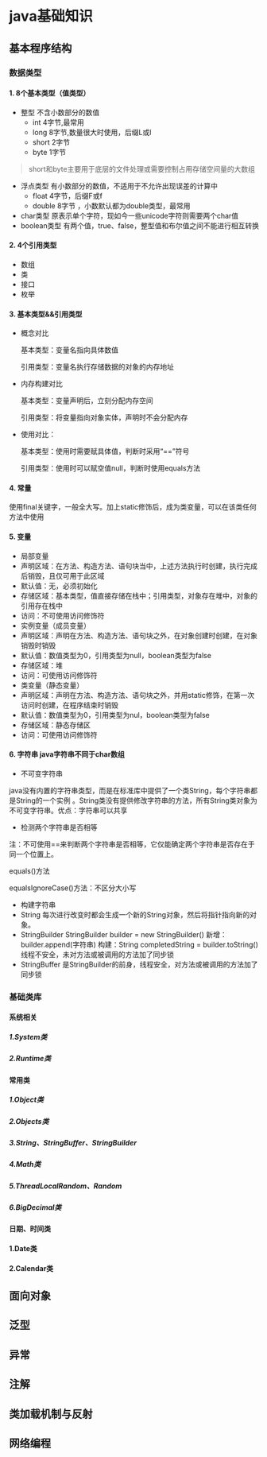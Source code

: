 # java基础知识
## 基本程序结构
### 数据类型
#### 1. 8个基本类型（值类型）
 + 整型 不含小数部分的数值
    + int	4字节,最常用
	+ long	8字节,数量很大时使用，后缀L或l
	+ short	2字节
	+ byte 1字节
> short和byte主要用于底层的文件处理或需要控制占用存储空间量的大数组

+ 浮点类型 有小数部分的数值，不适用于不允许出现误差的计算中
	+ float 4字节，后缀F或f
	+ double 8字节 ，小数默认都为double类型，最常用
+ char类型 原表示单个字符，现如今一些unicode字符则需要两个char值​​
+ boolean类型 有两个值，true、false，整型值和布尔值之间不能进行相互转换​

#### 2. 4个引用类型
+ 数组
+ 类
+ 接口
+ 枚举

#### 3. 基本类型&&引用类型
+ 概念对比

	基本类型：变量名指向具体数值

	引用类型：变量名执行存储数据的对象的内存地址
+ 内存构建对比

	基本类型：变量声明后，立刻分配内存空间

	引用类型：将变量指向对象实体，声明时不会分配内存
+ 使用对比：

	基本类型：使用时需要赋具体值，判断时采用“==”符号

	引用类型：使用时可以赋空值null，判断时使用equals方法

#### 4. 常量
使用final关键字，一般全大写。加上static修饰后，成为类变量，可以在该类任何方法中使用

#### 5. 变量
+ 局部变量
 + 声明区域：在方法、构造方法、语句块当中，上述方法执行时创建，执行完成后销毁，且仅可用于此区域
 + 默认值：无，必须初始化
 + 存储区域：基本类型，值直接存储在栈中；引用类型，对象存在堆中，对象的引用存在栈中
 + 访问：不可使用访问修饰符
+ 实例变量（成员变量）
 + 声明区域：声明在方法、构造方法、语句块之外，在对象创建时创建，在对象销毁时销毁
 + 默认值：数值类型为0，引用类型为null，boolean类型为false
 + 存储区域：堆
 + 访问：可使用访问修饰符
+ 类变量（静态变量）
 + 声明区域：声明在方法、构造方法、语句块之外，并用static修饰，在第一次访问时创建，在程序结束时销毁
 + 默认值：数值类型为0，引用类型为nul，boolean类型为false
 + 存储区域：静态存储区
 + 访问：可使用访问修饰符
 
#### 6. 字符串 java字符串不同于char数组​​
+ 不可变字符串

java没有内置的字符串类型，而是在标准库中提供了一个类String，每个字符串都是String的一个实例 。String类没有提供修改字符串的方法，所有String类对象为不可变字符串。优点：字符串可以共享​
+ 检测两个字符串是否相等

注：不可使用==来判断两个字符串是否相等，它仅能确定两个字符串是否存在于同一个位置上。

equals()方法

equalsIgnoreCase()方法：不区分大小写
+ 构建字符串
 + String
每次进行改变时都会生成一个新的String对象，然后将指针指向新的对象。
 + StringBuilder
StringBuilder builder = new StringBuilder() 新增：builder.append(字符串) 构建：String completedString = builder.toString()
线程不安全，未对方法或被调用的方法加了同步锁
 + StringBuffer
是StringBuilder的前身，线程安全，对方法或被调用的方法加了同步锁

### 基础类库
#### 系统相关
##### 1.System类
##### 2.Runtime类 
#### 常用类
##### 1.Object类
##### 2.Objects类
##### 3.String、StringBuffer、StringBuilder
##### 4.Math类
##### 5.ThreadLocalRandom、Random
##### 6.BigDecimal类 
#### 日期、时间类
#### 1.Date类
#### 2.Calendar类



## 面向对象

## 泛型

## 异常

## 注解

## 类加载机制与反射

## 网络编程